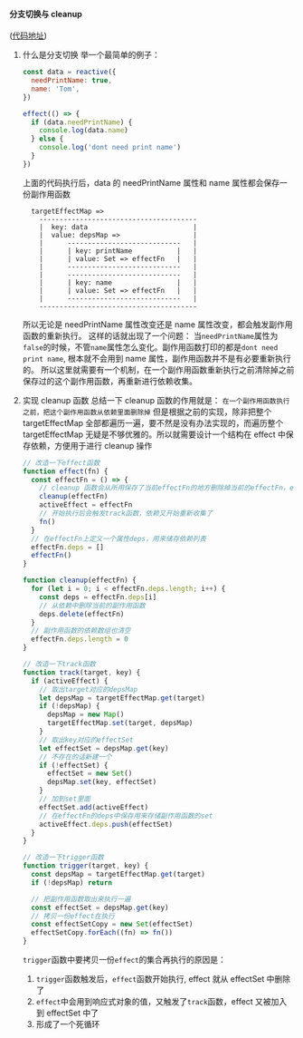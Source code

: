 #### 分支切换与 cleanup

([代码地址](https://github.com/EatherToo/vue-learn/tree/master/reactive/%E4%BA%8C%E3%80%81%E5%88%86%E6%94%AF%E5%88%87%E6%8D%A2%E4%B8%8Ecleanup/effect.ts))

1. 什么是分支切换
   举一个最简单的例子：

   ```js
   const data = reactive({
     needPrintName: true,
     name: 'Tom',
   })

   effect(() => {
     if (data.needPrintName) {
       console.log(data.name)
     } else {
       console.log('dont need print name')
     }
   })
   ```

   上面的代码执行后，data 的 needPrintName 属性和 name 属性都会保存一份副作用函数

   ```
     targetEffectMap =>
       ---------------------------------------
       |  key: data                          |
       |  value: depsMap =>                  |
       |      ----------------------------   |
       |      | key: printName           |   |
       |      | value: Set => effectFn   |   |
       |      ----------------------------   |
       |      ----------------------------   |
       |      | key: name                |   |
       |      | value: Set => effectFn   |   |
       |      ----------------------------   |
       ---------------------------------------

   ```

   所以无论是 needPrintName 属性改变还是 name 属性改变，都会触发副作用函数的重新执行。
   这样的话就出现了一个问题： 当`needPrintName`属性为`false`的时候，不管`name`属性怎么变化。副作用函数打印的都是`dont need print name`, 根本就不会用到 name 属性，副作用函数并不是有必要重新执行的。
   所以这里就需要有一个机制，在一个副作用函数重新执行之前清除掉之前保存过的这个副作用函数，再重新进行依赖收集。

2. 实现 cleanup 函数
   总结一下 cleanup 函数的作用就是：
   `在一个副作用函数执行之前，把这个副作用函数从依赖里面删除掉`
   但是根据之前的实现，除非把整个 targetEffectMap 全部都遍历一遍，要不然是没有办法实现的，而遍历整个 targetEffectMap 无疑是不够优雅的。所以就需要设计一个结构在 effect 中保存依赖，方便用于进行 cleanup 操作

   ```js
   // 改造一下effect函数
   function effect(fn) {
     const effectFn = () => {
       // cleanup 函数会从所用保存了当前effectFn的地方删除掉当前的effectFn，effectFn的deps也会清空，双向删除
       cleanup(effectFn)
       activeEffect = effectFn
       // 开始执行后会触发track函数，依赖又开始重新收集了
       fn()
     }
     // 在effectFn上定义一个属性deps，用来储存依赖列表
     effectFn.deps = []
     effectFn()
   }

   function cleanup(effectFn) {
     for (let i = 0; i < effectFn.deps.length; i++) {
       const deps = effectFn.deps[i]
       // 从依赖中删除当前的副作用函数
       deps.delete(effectFn)
     }
     // 副作用函数的依赖数组也清空
     effectFn.deps.length = 0
   }

   // 改造一下track函数
   function track(target, key) {
     if (activeEffect) {
       // 取出target对应的depsMap
       let depsMap = targetEffectMap.get(target)
       if (!depsMap) {
         depsMap = new Map()
         targetEffectMap.set(target, depsMap)
       }
       // 取出key对应的effectSet
       let effectSet = depsMap.get(key)
       // 不存在的话新建一个
       if (!effectSet) {
         effectSet = new Set()
         depsMap.set(key, effectSet)
       }
       // 加到set里面
       effectSet.add(activeEffect)
       // 在effectFn的deps中保存用来存储副作用函数的set
       activeEffect.deps.push(effectSet)
     }
   }

   // 改造一下trigger函数
   function trigger(target, key) {
     const depsMap = targetEffectMap.get(target)
     if (!depsMap) return

     // 把副作用函数取出来执行一遍
     const effectSet = depsMap.get(key)
     // 拷贝一份effect在执行
     const effectSetCopy = new Set(effectSet)
     effectSetCopy.forEach((fn) => fn())
   }
   ```

   `trigger`函数中要拷贝一份`effect`的集合再执行的原因是：

   1. `trigger`函数触发后，`effect`函数开始执行, effect 就从 effectSet 中删除了
   2. `effect`中会用到响应式对象的值，又触发了`track`函数，effect 又被加入到 effectSet 中了
   3. 形成了一个死循环

